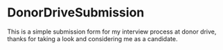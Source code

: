 # DonorDriveSubmission
This is a simple submission form for my interview process at donor drive, thanks for taking a look and considering me as a candidate.
